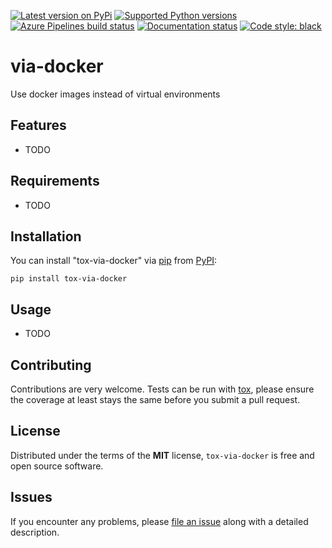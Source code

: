 [![Latest version on
PyPi](https://badge.fury.io/py/via-docker.svg)](https://badge.fury.io/py/via-docker)
[![Supported Python
versions](https://img.shields.io/pypi/pyversions/via-docker.svg)](https://pypi.org/project/via-docker/)
[![Azure Pipelines build
status](https://dev.azure.com/tox-dev/via-docker/_apis/build/status/tox%20ci?branchName=master)](https://dev.azure.com/tox-dev/via-docker/_build/latest?definitionId=9&branchName=master)
[![Documentation
status](https://readthedocs.org/projects/via-docker/badge/?version=latest&style=flat-square)](https://via-docker.readthedocs.io/en/latest/?badge=latest)
[![Code style:
black](https://img.shields.io/badge/code%20style-black-000000.svg)](https://github.com/python/black)

# via-docker

Use docker images instead of virtual environments

Features
--------

* TODO


Requirements
------------

* TODO


Installation
------------

You can install "tox-via-docker" via [pip](https://pypi.org/project/pip/) from [PyPI](https://pypi.org):

```
pip install tox-via-docker
```

Usage
-----

* TODO

Contributing
------------
Contributions are very welcome. Tests can be run with [tox](https://tox.readthedocs.io/en/latest/), please ensure
the coverage at least stays the same before you submit a pull request.

License
-------

Distributed under the terms of the **MIT** license, `tox-via-docker` is
free and open source software.


Issues
------

If you encounter any problems, please
[file an issue](https://github.com/tox-dev/tox-via-docker/issues)
along with a detailed description.
